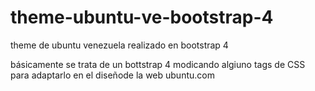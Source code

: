 # theme-ubuntu-ve-bootstrap-4
theme de ubuntu venezuela realizado en bootstrap 4

básicamente se trata de un bottstrap 4 modicando algiuno tags de CSS para adaptarlo en el diseñode la web ubuntu.com

